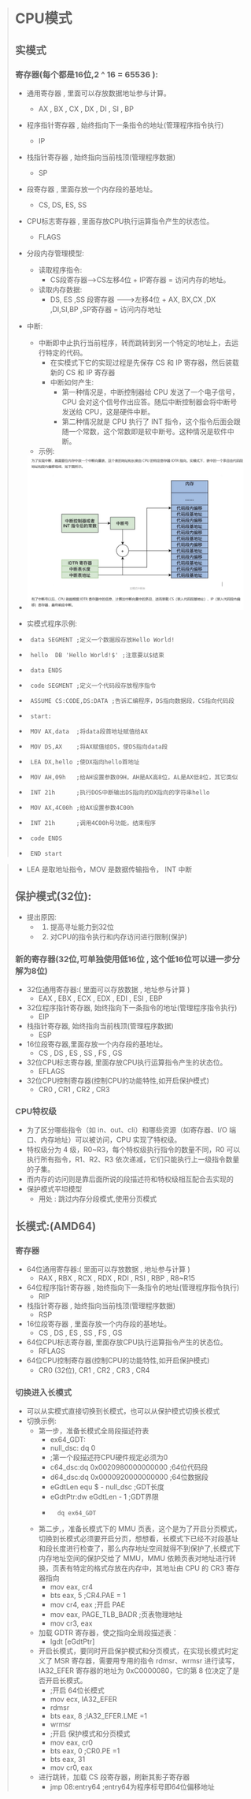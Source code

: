># CPU模式
> 
>## 实模式
>### 寄存器(每个都是16位,2 ^ 16 =  65536 ):
>* 通用寄存器 , 里面可以存放数据地址参与计算。
>      * AX , BX , CX , DX , DI , SI , BP
>* 程序指针寄存器 , 始终指向下一条指令的地址(管理程序指令执行)
>   * IP
>* 栈指针寄存器 , 始终指向当前栈顶(管理程序数据)
>   * SP
>* 段寄存器 ,  里面存放一个内存段的基地址。
>   * CS, DS, ES, SS
>* CPU标志寄存器 , 里面存放CPU执行运算指令产生的状态位。
>   * FLAGS
>* 分段内存管理模型:
>   * 读取程序指令:
>      *  CS段寄存器-->CS左移4位  + IP寄存器 = 访问内存的地址。
>   * 读取内存数据:
>      *  DS, ES ,SS 段寄存器 --->左移4位 + AX, BX,CX ,DX ,DI,SI,BP ,SP寄存器 = 访问内存地址
>* 中断:
>   * 中断即中止执行当前程序，转而跳转到另一个特定的地址上，去运行特定的代码。
>      *  在实模式下它的实现过程是先保存 CS 和 IP 寄存器，然后装载新的 CS 和 IP 寄存器
>      *  中断如何产生:
>         *  第一种情况是，中断控制器给 CPU 发送了一个电子信号，CPU 会对这个信号作出应答。随后中断控制器会将中断号发送给 CPU，这是硬件中断。
>         *  第二种情况就是 CPU 执行了 INT 指令，这个指令后面会跟随一个常数，这个常数即是软中断号。这种情况是软件中断。
>   * 示例:
>
>* <img src="/img/mem_1.png"/>
>
>* 实模式程序示例:
>*      data SEGMENT ;定义一个数据段存放Hello World!
>*      hello  DB 'Hello World!$' ;注意要以$结束
>*      data ENDS
>*      code SEGMENT ;定义一个代码段存放程序指令
>*      ASSUME CS:CODE,DS:DATA ;告诉汇编程序，DS指向数据段，CS指向代码段
>*      start:
>*      MOV AX,data  ;将data段首地址赋值给AX                
>*      MOV DS,AX    ;将AX赋值给DS，使DS指向data段
>*      LEA DX,hello ;使DX指向hello首地址
>*      MOV AH,09h   ;给AH设置参数09H，AH是AX高8位，AL是AX低8位，其它类似
>*      INT 21h      ;执行DOS中断输出DS指向的DX指向的字符串hello
>*      MOV AX,4C00h ;给AX设置参数4C00h
>*      INT 21h      ;调用4C00h号功能，结束程序
>*      code ENDS
>*      END start
			
>* LEA 是取地址指令，MOV 是数据传输指令， INT 中断
>
>## 保护模式(32位):
>* 提出原因:
>   * 1. 提高寻址能力到32位
>   * 2. 对CPU的指令执行和内存访问进行限制(保护)
>
>###  新的寄存器(32位,可单独使用低16位  , 这个低16位可以进一步分解为8位)
>* 32位通用寄存器:( 里面可以存放数据 , 地址参与计算 )
>   * EAX , EBX , ECX , EDX , EDI , ESI , EBP
>* 32位程序指针寄存器, 始终指向下一条指令的地址(管理程序指令执行)
>   * EIP
>* 栈指针寄存器, 始终指向当前栈顶(管理程序数据)
>   * ESP
>* 16位段寄存器,里面存放一个内存段的基地址。
>   * CS , DS , ES , SS , FS , GS
>* 32位CPU标志寄存器, 里面存放CPU执行运算指令产生的状态位。
>   * EFLAGS
>* 32位CPU控制寄存器(控制CPU的功能特性,如开启保护模式)
>   * CR0 , CR1 , CR2 , CR3
>
>### CPU特权级
>   * 为了区分哪些指令（如 in、out、cli）和哪些资源（如寄存器、I/O 端口、内存地址）可以被访问，CPU 实现了特权级。
>   * 特权级分为 4 级，R0~R3，每个特权级执行指令的数量不同，R0 可以执行所有指令，R1、R2、R3 依次递减，它们只能执行上一级指令数量的子集。
>   * 而内存的访问则是靠后面所说的段描述符和特权级相互配合去实现的
>* 保护模式平坦模型
>   * 用处 : 跳过内存分段模式,使用分页模式
>
>## 长模式:(AMD64)
>### 寄存器
>* 64位通用寄存器:( 里面可以存放数据 , 地址参与计算 )
>     * RAX , RBX , RCX , RDX , RDI , RSI , RBP , R8~R15
>* 64位程序指针寄存器 ,  始终指向下一条指令的地址(管理程序指令执行)
>   *  RIP
>* 栈指针寄存器   , 始终指向当前栈顶(管理程序数据)
>   *  RSP
>* 16位段寄存器  ,  里面存放一个内存段的基地址。
>   *  CS , DS , ES , SS , FS , GS
>* 64位CPU标志寄存器, 里面存放CPU执行运算指令产生的状态位。
>   *  RFLAGS
>* 64位CPU控制寄存器(控制CPU的功能特性,如开启保护模式)
>   * CR0 (32位), CR1 , CR2 , CR3 , CR4
>
>### 切换进入长模式
>* 可以从实模式直接切换到长模式，也可以从保护模式切换长模式
>* 切换示例:
>   * 第一步，准备长模式全局段描述符表
>      *  ex64_GDT:
>      *  null_dsc:  dq 0
>      *  ;第一个段描述符CPU硬件规定必须为0
>      *  c64_dsc:dq 0x0020980000000000  ;64位代码段
>      *  d64_dsc:dq 0x0000920000000000  ;64位数据段
>      *  eGdtLen   equ $ - null_dsc  ;GDT长度
>      *  eGdtPtr:dw eGdtLen - 1  ;GDT界限
>      *       dq ex64_GDT
>   * 第二步,，准备长模式下的 MMU 页表，这个是为了开启分页模式，切换到长模式必须要开启分页，想想看，长模式下已经不对段基址和段长度进行检查了，那么内存地址空间就得不到保护了,长模式下内存地址空间的保护交给了 MMU，MMU 依赖页表对地址进行转换，页表有特定的格式存放在内存中，其地址由 CPU 的 CR3 寄存器指向
>      *  mov eax, cr4
>      *  bts eax, 5   ;CR4.PAE = 1
>      *  mov cr4, eax ;开启 PAE
>      *  mov eax, PAGE_TLB_BADR ;页表物理地址
>      *  mov cr3, eax
>   * 加载 GDTR 寄存器，使之指向全局段描述表：
>      *  lgdt [eGdtPtr]
>   * 开启长模式，要同时开启保护模式和分页模式，在实现长模式时定义了 MSR 寄存器，需要用专用的指令 rdmsr、wrmsr 进行读写，IA32_EFER 寄存器的地址为 0xC0000080，它的第 8 位决定了是否开启长模式。
>      *  ;开启 64位长模式
>      *  mov ecx, IA32_EFER
>      *  rdmsr
>      *  bts eax, 8  ;IA32_EFER.LME =1
>      *  wrmsr
>      *  ;开启 保护模式和分页模式
>      *  mov eax, cr0
>      *  bts eax, 0    ;CR0.PE =1
>      *  bts eax, 31
>      *  mov cr0, eax 
>   * 进行跳转，加载 CS 段寄存器，刷新其影子寄存器
>      *  jmp 08:entry64 ;entry64为程序标号即64位偏移地址
					

 
